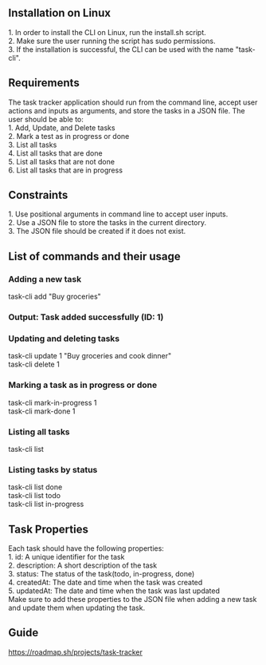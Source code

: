 <h2>Installation on Linux</h2>
<p>
1. In order to install the CLI on Linux, run the install.sh script.<br>
2. Make sure the user running the script has sudo permissions.<br>
3. If the installation is successful, the CLI can be used with the name "task-cli".<br>
</p>
<h2>Requirements</h2>
<p>
The task tracker application should run from the command line, accept user actions and inputs as arguments, and store the tasks in a 
JSON file. The user should be able to: <br>
1. Add, Update, and Delete tasks<br>
2. Mark a test as in progress or done<br>
3. List all tasks<br>
4. List all tasks that are done<br>
5. List all tasks that are not done<br>
6. List all tasks that are in progress<br>
</p>

<h2>Constraints</h2>
<p>
1. Use positional arguments in command line to accept user inputs.<br>
2. Use a JSON file to store the tasks in the current directory.<br>
3. The JSON file should be created if it does not exist.<br>
</p>

<h2>List of commands and their usage</h2>
<p>
<h3>Adding a new task</h3>
task-cli add "Buy groceries"<br>
<h3>Output: Task added successfully (ID: 1)</h3>

<h3>Updating and deleting tasks</h3>
task-cli update 1 "Buy groceries and cook dinner"<br>
task-cli delete 1<br>

<h3>Marking a task as in progress or done</h3>
task-cli mark-in-progress 1<br>
task-cli mark-done 1<br>

<h3>Listing all tasks</h3>
task-cli list<br>

<h3>Listing tasks by status</h3>
task-cli list done<br>
task-cli list todo<br>
task-cli list in-progress<br>
</p>

<h2>Task Properties</h2>
<p>
Each task should have the following properties:<br>
1. id: A unique identifier for the task<br>
2. description: A short description of the task<br>
3. status: The status of the task(todo, in-progress, done)<br>
4. createdAt: The date and time when the task was created<br>
5. updatedAt: The date and time when the task was last updated<br>
Make sure to add these properties to the JSON file when adding a new task and update them when updating the task.<br>
</p>

<h2>Guide</h2>
<a href="https://roadmap.sh/projects/task-tracker">https://roadmap.sh/projects/task-tracker</a>